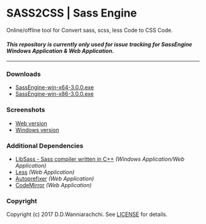 SASS2CSS | Sass Engine
======================
Online/offline tool for Convert sass, scss, less Code to CSS Code.

#### *This repository is currently only used for issue tracking for SassEngine Windows Application & Web Application.*
------

### Downloads
- [SassEngine-win-x64-3.0.0.exe](https://sass2css.herokuapp.com/downloads/SassEngine-win-x64-3.0.0.exe)
- [SassEngine-win-x86-3.0.0.exe](https://sass2css.herokuapp.com/downloads/SassEngine-win-x86-3.0.0.exe)

### Screenshots

- [Web version](https://github.com/DininduWanniarachchi/sass2css/blob/master/sass2css-web-version.png)
- [Windows version](https://github.com/DininduWanniarachchi/sass2css/blob/master/sass2css-windows-version.png)

### Additional Dependencies

- [LibSass - Sass compiler written in C++](https://github.com/sass/libsass) *(Windows Application/Web Application)*
- [Less](https://github.com/less) *(Web Application)*
- [Autoprefixer](https://github.com/postcss/autoprefixer) *(Web Application)*
- [CodeMirror](https://github.com/codemirror/CodeMirror) *(Web Application)*

### Copyright
Copyright (c) 2017 D.D.Wanniarachchi. See [LICENSE](https://github.com/DininduWanniarachchi/sasstocss/blob/master/LICENSE) for details.
